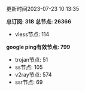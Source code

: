 更新时间2023-07-23 10:13:35

**总订阅: 318**
**总节点: 26366**
- vless节点: 114

**google ping有效节点: 799**
- trojan节点: 51
- ss节点: 105
- v2ray节点: 574
- ssr节点: 69
